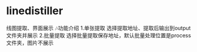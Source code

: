 # linedistiller
线图提取、界面展示
🎶功能介绍
1.单张提取
  选择提取地址、提取后输出到output文件夹并展示
2.批量提取
  选择批量提取保存地址，默认批量处理位置是process文件夹，图片不展示
